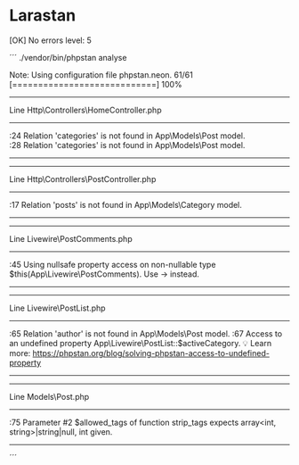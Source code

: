 # Larastan
                                                                                                         
 [OK] No errors level: 5                                                                                                    
                                                                                                                        

´´´
./vendor/bin/phpstan analyse

Note: Using configuration file phpstan.neon.
 61/61 [============================] 100%

 ------ -------------------------------------------------------------- 
  Line   Http\Controllers\HomeController.php
 ------ -------------------------------------------------------------- 
  :24    Relation 'categories' is not found in App\Models\Post model.  
  :28    Relation 'categories' is not found in App\Models\Post model.  
 ------ -------------------------------------------------------------- 

 ------ ------------------------------------------------------------- 
  Line   Http\Controllers\PostController.php
 ------ ------------------------------------------------------------- 
  :17    Relation 'posts' is not found in App\Models\Category model.  
 ------ ------------------------------------------------------------- 

 ------ -------------------------------------------------------------------------------------------------------
  Line   Livewire\PostComments.php
 ------ -------------------------------------------------------------------------------------------------------
  :45    Using nullsafe property access on non-nullable type $this(App\Livewire\PostComments). Use -> instead.
 ------ -------------------------------------------------------------------------------------------------------

 ------ --------------------------------------------------------------------------------------
  Line   Livewire\PostList.php
 ------ --------------------------------------------------------------------------------------
  :65    Relation 'author' is not found in App\Models\Post model.
  :67    Access to an undefined property App\Livewire\PostList::$activeCategory.
         💡 Learn more: https://phpstan.org/blog/solving-phpstan-access-to-undefined-property
 ------ --------------------------------------------------------------------------------------

 ------ ------------------------------------------------------------------------------------------------------
  Line   Models\Post.php
 ------ ------------------------------------------------------------------------------------------------------
  :75    Parameter #2 $allowed_tags of function strip_tags expects array<int, string>|string|null, int given.
 ------ ------------------------------------------------------------------------------------------------------

 ´´´
